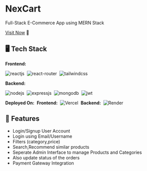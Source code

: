 # NexCart
Full-Stack E-Commerce App using MERN Stack

[Visit Now](https://nex-ecom.vercel.app/) 🚀

## 🖥️ Tech Stack
**Frontend:**

![reactjs](https://img.shields.io/badge/React-20232A?style=for-the-badge&logo=react&logoColor=61DAFB)&nbsp;
![react-router](https://img.shields.io/badge/React_Router-CA4245?style=for-the-badge&logo=react-router&logoColor=white)&nbsp;
![tailwindcss](https://img.shields.io/badge/Tailwind_CSS-38B2AC?style=for-the-badge&logo=tailwind-css&logoColor=white)&nbsp;

**Backend:**

![nodejs](https://img.shields.io/badge/Node.js-43853D?style=for-the-badge&logo=node.js&logoColor=white)&nbsp;
![expressjs](https://img.shields.io/badge/Express.js-000000?style=for-the-badge&logo=express&logoColor=white)&nbsp;
![mongodb](https://img.shields.io/badge/MongoDB-4EA94B?style=for-the-badge&logo=mongodb&logoColor=white)&nbsp;
![jwt](	https://img.shields.io/badge/JWT-000000?style=for-the-badge&logo=JSON%20web%20tokens&logoColor=white)&nbsp;

**Deployed On:**&nbsp;
**Frontend:**&nbsp;
![Vercel](https://img.shields.io/badge/Vercel-430098?style=for-the-badge&logo=vercel&logoColor=white)&nbsp;
**Backend:**&nbsp;
![Render](https://img.shields.io/badge/Render-430098?style=for-the-badge&logo=vercel&logoColor=white)



## 🚀 Features
- Login/Signup User Account
- Login using Email/Username
- Filters (category,price)
- Search,Recommend similar products
- Seperate Admin Interface to manage Products and Categories
- Also update status of the orders 
- Payment Gateway Integration

